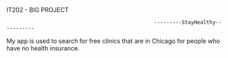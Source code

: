 IT202 - BIG PROJECT

                                                    ---------StayHealthy-----------
                                                    
                                                    
My app is used to search for free clinics that are in Chicago for people who have no health insurance.
